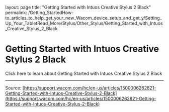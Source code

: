 layout: page
title: "Getting Started with Intuos Creative Stylus 2 Black"
permalink: /Getting_StartedHow-to_articles_to_help_get_your_new_Wacom_device_setup_and_get_y/Setting_Up_Your_TabletRead_More/Stylus/Other_Stylus/Getting_Started_with_Intuos_Creative_Stylus_2_Black

# Getting Started with Intuos Creative Stylus 2 Black

Click here to learn about Getting Started with Intuos Creative Stylus 2 Black

---
Source: [https://support.wacom.com/hc/en-us/articles/1500006262821-Getting-Started-with-Intuos-Creative-Stylus-2-Black](https://support.wacom.com/hc/en-us/articles/1500006262821-Getting-Started-with-Intuos-Creative-Stylus-2-Black)
